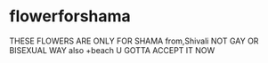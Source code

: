 # flowerforshama
THESE FLOWERS ARE ONLY FOR SHAMA
from,Shivali
NOT GAY
OR BISEXUAL WAY
also +beach U GOTTA ACCEPT IT NOW
